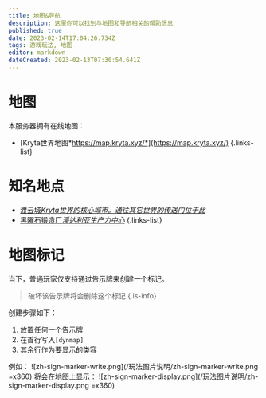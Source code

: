 ```yaml
---
title: 地图&导航
description: 这里你可以找到与地图和导航相关的帮助信息
published: true
date: 2023-02-14T17:04:26.734Z
tags: 游戏玩法, 地图
editor: markdown
dateCreated: 2023-02-13T07:30:54.641Z
---
```


# 地图
本服务器拥有在线地图：
- [Kryta世界地图*https://map.kryta.xyz/*](https://map.kryta.xyz/)
{.links-list}
# 知名地点
- [渡云城*Kryta世界的核心城市。通往其它世界的传送门位于此*](/zh/location/du-yun-cheng)
- [黑曜石锻造厂*潘达利亚生产力中心*](/zh/location/heiyaoshiduanzaochang)
{.links-list}
# 地图标记
当下，普通玩家仅支持通过告示牌来创建一个标记。

> 破坏该告示牌将会删除这个标记
{.is-info}

创建步骤如下：
1. 放置任何一个告示牌
2. 在首行写入`[dynmap]`
3. 其余行作为要显示的类容

例如：
![zh-sign-marker-write.png](/玩法图片说明/zh-sign-marker-write.png =x360)
将会在地图上显示：
![zh-sign-marker-display.png](/玩法图片说明/zh-sign-marker-display.png =x360)
